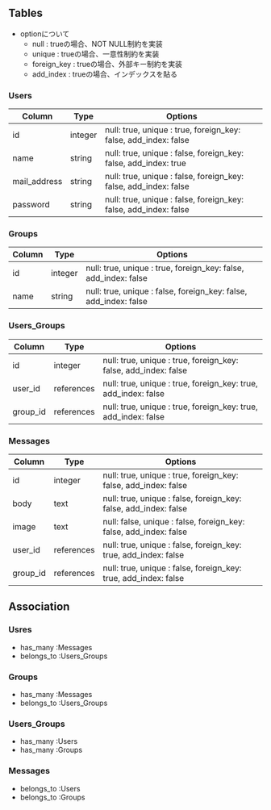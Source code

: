 ## Tables
- optionについて
  - null : trueの場合、NOT NULL制約を実装
  - unique : trueの場合、一意性制約を実装
  - foreign_key : trueの場合、外部キー制約を実装
  - add_index : trueの場合、インデックスを貼る 
### Users
|Column|Type|Options|
|------|----|-------|
|id|integer|null: true, unique : true, foreign_key: false, add_index: false|
|name|string|null: true, unique : false, foreign_key: false, add_index: true|
|mail_address|string|null: true, unique : false, foreign_key: false, add_index: false|
|password|string|null: true, unique : false, foreign_key: false, add_index: false|

### Groups
|Column|Type|Options|
|------|----|-------|
|id|integer|null: true, unique : true, foreign_key: false, add_index: false|
|name|string|null: true, unique : false, foreign_key: false, add_index: false|

### Users_Groups
|Column|Type|Options|
|------|----|-------|
|id|integer|null: true, unique : true, foreign_key: false, add_index: false|
|user_id|references|null: true, unique : true, foreign_key: true, add_index: false|
|group_id|references|null: true, unique : true, foreign_key: true, add_index: false|

### Messages
|Column|Type|Options|
|------|----|-------|
|id|integer|null: true, unique : true, foreign_key: false, add_index: false|
|body|text|null: true, unique : false, foreign_key: false, add_index: false|
|image|text|null: false, unique : false, foreign_key: false, add_index: false|
|user_id|references|null: true, unique : false, foreign_key: true, add_index: false|
|group_id|references|null: true, unique : false, foreign_key: true, add_index: false|

## Association
### Usres 
- has_many :Messages
- belongs_to :Users_Groups

### Groups
- has_many :Messages
- belongs_to :Users_Groups

### Users_Groups
- has_many :Users
- has_many :Groups

### Messages
- belongs_to :Users
- belongs_to :Groups
